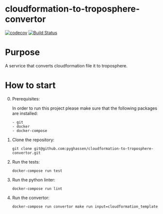 # cloudformation-to-troposphere-convertor

[![codecov](https://codecov.io/gh/pyghassen/cloudformation-to-troposphere-convertor/branch/master/graph/badge.svg)](https://codecov.io/gh/pyghassen/cloudformation-to-troposphere-convertor)
[![Build Status](https://travis-ci.org/pyghassen/cloudformation-to-troposphere-convertor.svg?branch=master)](https://travis-ci.org/pyghassen/cloudformation-to-troposphere-convertor)

Purpose
========
A servrice that converts cloudformation file it to troposphere.

How to start
===============

0. Prerequisites:

   In order to run this project please make sure that the following packages are installed:

       - git
       - docker
       - docker-compose


 1. Clone the repository:

     `git clone git@github.com:pyghassen/cloudformation-to-troposphere-convertor.git`

  2. Run the tests:

     `docker-compose run test`
  
 3. Run the python linter:

     `docker-compose run lint`

 4. Run the convertor:

     ```bash
     docker-compose run convertor make run input=cloudformation_template_examples/template_experimental.json output=troposhphere_generated_files/toposhphere_template_experimental.json
    ```

 

